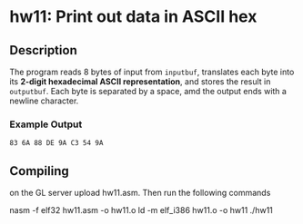 # hw11: Print out data in ASCII hex

## Description

The program reads 8 bytes of input from `inputbuf`, translates each byte into its **2-digit hexadecimal ASCII representation**, and stores the result in `outputbuf`.
Each byte is separated by a space, amd the output ends with a newline character.

### Example Output

`83 6A 88 DE 9A C3 54 9A`

## Compiling

on the GL server upload hw11.asm. Then run the following commands

  nasm -f elf32 hw11.asm -o hw11.o
  ld -m elf_i386 hw11.o -o hw11
  ./hw11
